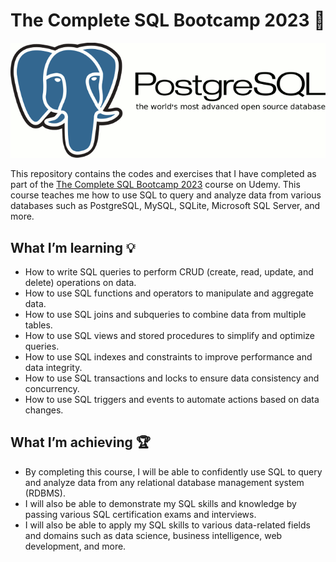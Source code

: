 # The Complete SQL Bootcamp 2023 🚀
![](https://github.com/shayanrsh/Complete-sql-bootcamp/blob/main/ReaMePic.gif)

This repository contains the codes and exercises that I have completed as part of the [The Complete SQL Bootcamp 2023](https://www.udemy.com/course/the-complete-sql-bootcamp/) course on Udemy. This course teaches me how to use SQL to query and analyze data from various databases such as PostgreSQL, MySQL, SQLite, Microsoft SQL Server, and more.

## What I’m learning 💡
- How to write SQL queries to perform CRUD (create, read, update, and delete) operations on data.
- How to use SQL functions and operators to manipulate and aggregate data.
- How to use SQL joins and subqueries to combine data from multiple tables.
- How to use SQL views and stored procedures to simplify and optimize queries.
- How to use SQL indexes and constraints to improve performance and data integrity.
- How to use SQL transactions and locks to ensure data consistency and concurrency.
- How to use SQL triggers and events to automate actions based on data changes.
  
## What I’m achieving 🏆
- By completing this course, I will be able to confidently use SQL to query and analyze data from any relational database management system (RDBMS).
- I will also be able to demonstrate my SQL skills and knowledge by passing various SQL certification exams and interviews.
- I will also be able to apply my SQL skills to various data-related fields and domains such as data science, business intelligence, web development, and more.
